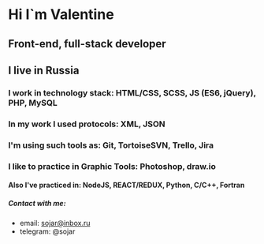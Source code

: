 # Hi I`m Valentine
## Front-end, full-stack developer
## I live in Russia
### I work in technology stack: HTML/CSS, SCSS, JS (ES6, jQuery), PHP, MySQL
### In my work I used protocols: XML, JSON
### I'm using such tools as: Git, TortoiseSVN, Trello, Jira
### I like to practice in Graphic Tools: Photoshop, draw.io
#### Also I've practiced in: NodeJS, REACT/REDUX, Python, C/C++, Fortran
##### Contact with me:
  * email:  sojar@inbox.ru
  * telegram: @sojar
